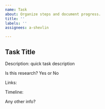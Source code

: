 ```yaml
---
name: Task
about: Organize steps and document progress.
title: ''
labels: ''
assignees: a-shevlin

---
```


## Task Title

Description: quick task description

Is this research? Yes or No

Links:

Timeline:

Any other info?
